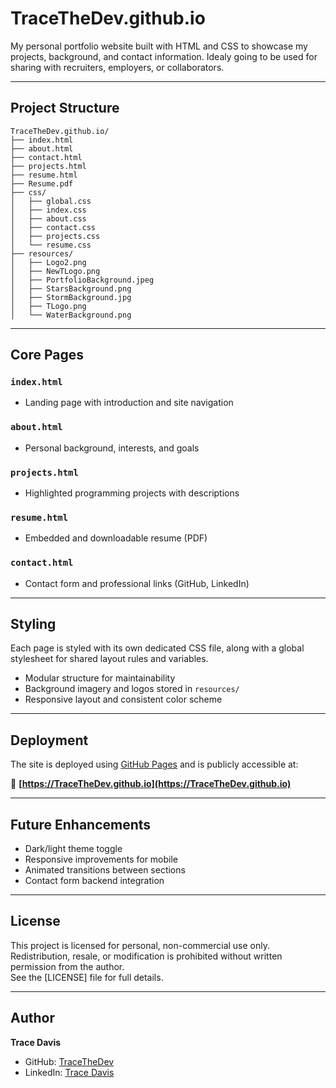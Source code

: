# TraceTheDev.github.io

My personal portfolio website built with HTML and CSS to showcase my projects, background, and 
contact information. Idealy going to be used for sharing with recruiters, employers, or collaborators.

---

## Project Structure

```
TraceTheDev.github.io/
├── index.html
├── about.html
├── contact.html
├── projects.html
├── resume.html
├── Resume.pdf
├── css/
│   ├── global.css
│   ├── index.css
│   ├── about.css
│   ├── contact.css
│   ├── projects.css
│   └── resume.css
├── resources/
│   ├── Logo2.png
│   ├── NewTLogo.png
│   ├── PortfolioBackground.jpeg
│   ├── StarsBackground.png
│   ├── StormBackground.jpg
│   ├── TLogo.png
│   └── WaterBackground.png
```

---

## Core Pages

### `index.html`
- Landing page with introduction and site navigation

### `about.html`
- Personal background, interests, and goals

### `projects.html`
- Highlighted programming projects with descriptions

### `resume.html`
- Embedded and downloadable resume (PDF)

### `contact.html`
- Contact form and professional links (GitHub, LinkedIn)

---

## Styling

Each page is styled with its own dedicated CSS file, along with a global stylesheet for shared layout rules and variables.

- Modular structure for maintainability
- Background imagery and logos stored in `resources/`
- Responsive layout and consistent color scheme

---

## Deployment

The site is deployed using [GitHub Pages](https://pages.github.com/) and is publicly accessible at:

🔗 **[https://TraceTheDev.github.io](https://TraceTheDev.github.io)**

---

## Future Enhancements
- Dark/light theme toggle
- Responsive improvements for mobile
- Animated transitions between sections
- Contact form backend integration

---

## License
This project is licensed for personal, non-commercial use only. Redistribution, resale, or modification 
is prohibited without written permission from the author.  
See the [LICENSE] file for full details.

---

## Author
**Trace Davis**  
- GitHub: [TraceTheDev](https://github.com/TraceTheDev)  
- LinkedIn: [Trace Davis](https://www.linkedin.com/in/trace-d-926380138/)
